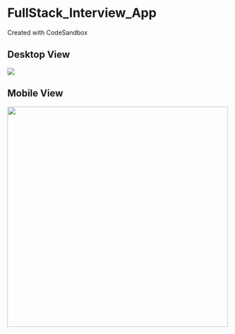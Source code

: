 # FullStack_Interview_App
Created with CodeSandbox
<h2>Desktop View</h2>
<img src="https://user-images.githubusercontent.com/101570543/216582734-c7c0e950-2340-4b78-8076-52d629562f79.jpg"/>

<h2>Mobile View</h2>
<img src="https://user-images.githubusercontent.com/101570543/216582804-797dcbf5-3d37-4d50-9628-796fcfc9af0c.jpg" height="500px"/>

